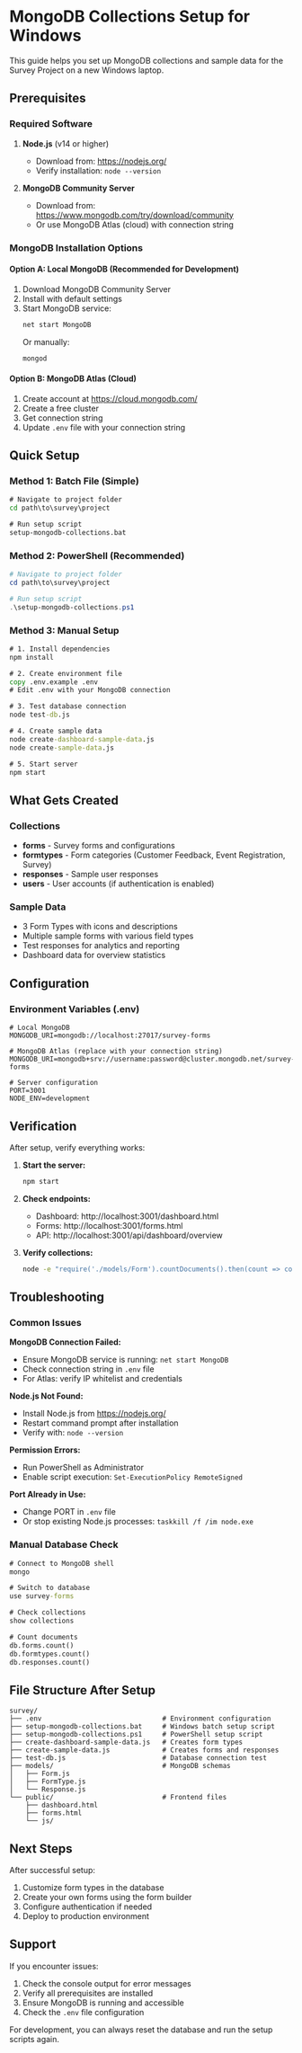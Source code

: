 # MongoDB Collections Setup for Windows

This guide helps you set up MongoDB collections and sample data for the Survey Project on a new Windows laptop.

## Prerequisites

### Required Software
1. **Node.js** (v14 or higher)
   - Download from: https://nodejs.org/
   - Verify installation: `node --version`

2. **MongoDB Community Server**
   - Download from: https://www.mongodb.com/try/download/community
   - Or use MongoDB Atlas (cloud) with connection string

### MongoDB Installation Options

#### Option A: Local MongoDB (Recommended for Development)
1. Download MongoDB Community Server
2. Install with default settings
3. Start MongoDB service:
   ```cmd
   net start MongoDB
   ```
   Or manually:
   ```cmd
   mongod
   ```

#### Option B: MongoDB Atlas (Cloud)
1. Create account at https://cloud.mongodb.com/
2. Create a free cluster
3. Get connection string
4. Update `.env` file with your connection string

## Quick Setup

### Method 1: Batch File (Simple)
```cmd
# Navigate to project folder
cd path\to\survey\project

# Run setup script
setup-mongodb-collections.bat
```

### Method 2: PowerShell (Recommended)
```powershell
# Navigate to project folder
cd path\to\survey\project

# Run setup script
.\setup-mongodb-collections.ps1
```

### Method 3: Manual Setup
```cmd
# 1. Install dependencies
npm install

# 2. Create environment file
copy .env.example .env
# Edit .env with your MongoDB connection

# 3. Test database connection
node test-db.js

# 4. Create sample data
node create-dashboard-sample-data.js
node create-sample-data.js

# 5. Start server
npm start
```

## What Gets Created

### Collections
- **forms** - Survey forms and configurations
- **formtypes** - Form categories (Customer Feedback, Event Registration, Survey)
- **responses** - Sample user responses
- **users** - User accounts (if authentication is enabled)

### Sample Data
- 3 Form Types with icons and descriptions
- Multiple sample forms with various field types
- Test responses for analytics and reporting
- Dashboard data for overview statistics

## Configuration

### Environment Variables (.env)
```env
# Local MongoDB
MONGODB_URI=mongodb://localhost:27017/survey-forms

# MongoDB Atlas (replace with your connection string)
MONGODB_URI=mongodb+srv://username:password@cluster.mongodb.net/survey-forms

# Server configuration
PORT=3001
NODE_ENV=development
```

## Verification

After setup, verify everything works:

1. **Start the server:**
   ```cmd
   npm start
   ```

2. **Check endpoints:**
   - Dashboard: http://localhost:3001/dashboard.html
   - Forms: http://localhost:3001/forms.html
   - API: http://localhost:3001/api/dashboard/overview

3. **Verify collections:**
   ```cmd
   node -e "require('./models/Form').countDocuments().then(count => console.log('Forms:', count))"
   ```

## Troubleshooting

### Common Issues

**MongoDB Connection Failed:**
- Ensure MongoDB service is running: `net start MongoDB`
- Check connection string in `.env` file
- For Atlas: verify IP whitelist and credentials

**Node.js Not Found:**
- Install Node.js from https://nodejs.org/
- Restart command prompt after installation
- Verify with: `node --version`

**Permission Errors:**
- Run PowerShell as Administrator
- Enable script execution: `Set-ExecutionPolicy RemoteSigned`

**Port Already in Use:**
- Change PORT in `.env` file
- Or stop existing Node.js processes: `taskkill /f /im node.exe`

### Manual Database Check

```cmd
# Connect to MongoDB shell
mongo

# Switch to database
use survey-forms

# Check collections
show collections

# Count documents
db.forms.count()
db.formtypes.count()
db.responses.count()
```

## File Structure After Setup

```
survey/
├── .env                              # Environment configuration
├── setup-mongodb-collections.bat     # Windows batch setup script
├── setup-mongodb-collections.ps1     # PowerShell setup script
├── create-dashboard-sample-data.js   # Creates form types
├── create-sample-data.js             # Creates forms and responses
├── test-db.js                        # Database connection test
├── models/                           # MongoDB schemas
│   ├── Form.js
│   ├── FormType.js
│   └── Response.js
└── public/                           # Frontend files
    ├── dashboard.html
    ├── forms.html
    └── js/
```

## Next Steps

After successful setup:
1. Customize form types in the database
2. Create your own forms using the form builder
3. Configure authentication if needed
4. Deploy to production environment

## Support

If you encounter issues:
1. Check the console output for error messages
2. Verify all prerequisites are installed
3. Ensure MongoDB is running and accessible
4. Check the `.env` file configuration

For development, you can always reset the database and run the setup scripts again.